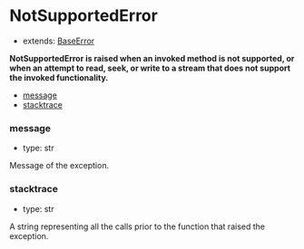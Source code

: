 # NotSupportedError

- extends: [BaseError](./doc/api/python/exceptions/baseerror.md)

**NotSupportedError is raised when an invoked method is not supported, or when an attempt to read, seek, or write to a stream that does not support the invoked functionality.**

- [message](#message)
- [stacktrace](#stacktrace)


### message
- type: str

Message of the exception.


### stacktrace
- type: str

A string representing all the calls prior to the function that raised the exception.